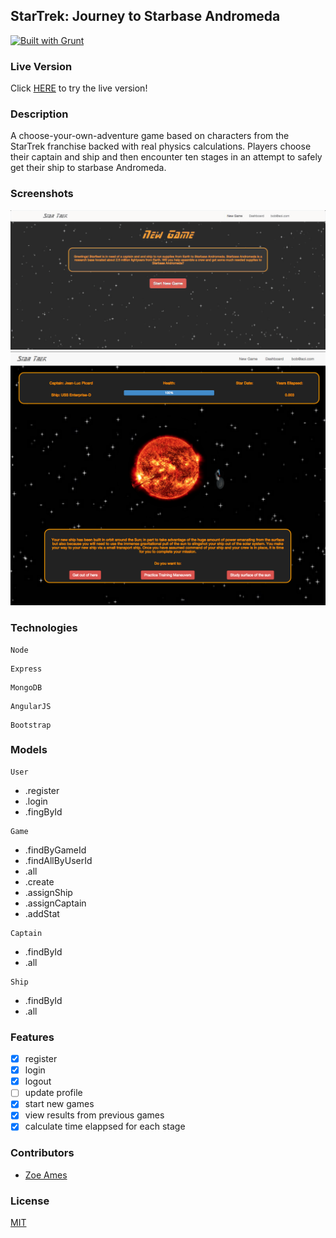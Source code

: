 ## StarTrek: Journey to Starbase Andromeda
[![Built with Grunt](https://cdn.gruntjs.com/builtwith.png)](http://gruntjs.com/)
### Live Version
Click [HERE](http://startrek.zoeames.com/) to try the live version!

### Description
A choose-your-own-adventure game based on characters from the StarTrek franchise backed with real physics calculations.  Players choose their captain and ship and then encounter ten stages in an attempt to safely get their ship to starbase Andromeda.

### Screenshots
![Image1](https://raw.githubusercontent.com/zoeames/capstone/master/docs/screenshots/home.png)
![Image2](https://raw.githubusercontent.com/zoeames/capstone/master/docs/screenshots/view.png)


### Technologies
```
Node
```


```
Express
```

```
MongoDB
```

```
AngularJS
```

```
Bootstrap
```
### Models
```
User
```
* .register
* .login
* .fingById
```
Game
```
* .findByGameId
* .findAllByUserId
* .all 
* .create
* .assignShip
* .assignCaptain
* .addStat
```
Captain
```
* .findById
* .all
```
Ship
```
* .findById
* .all

### Features
- [x] register
- [x] login
- [x] logout
- [ ] update profile
- [x] start new games
- [x] view results from previous games
- [x] calculate time elappsed for each stage

### Contributors
- [Zoe Ames](https://github.com/zoeames)

### License
[MIT](LICENSE)

